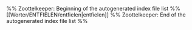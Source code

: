 %% Zoottelkeeper: Beginning of the autogenerated index file list  %%
 [[Worter/ENTFIELEN/entfielen|entfielen]]
%% Zoottelkeeper: End of the autogenerated index file list  %%
